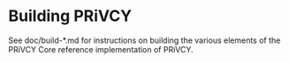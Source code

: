 Building PRiVCY
=============

See doc/build-*.md for instructions on building the various
elements of the PRiVCY Core reference implementation of PRiVCY.
